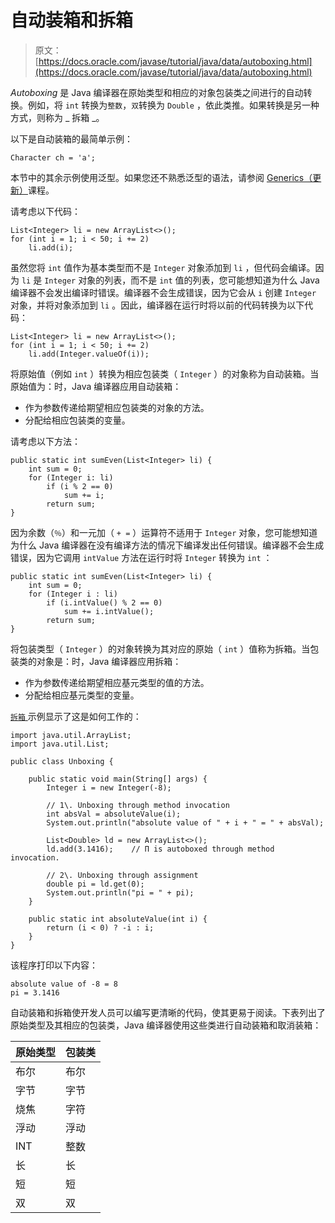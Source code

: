 # 自动装箱和拆箱

> 原文： [https://docs.oracle.com/javase/tutorial/java/data/autoboxing.html](https://docs.oracle.com/javase/tutorial/java/data/autoboxing.html)

_Autoboxing_ 是 Java 编译器在原始类型和相应的对象包装类之间进行的自动转换。例如，将 `int` 转换为`整数`，`双`转换为 `Double` ，依此类推。如果转换是另一种方式，则称为 _ 拆箱 _。

以下是自动装箱的最简单示例：

```
Character ch = 'a';

```

本节中的其余示例使用泛型。如果您还不熟悉泛型的语法，请参阅 [Generics（更新）](../generics/index.html)课程。

请考虑以下代码：

```
List<Integer> li = new ArrayList<>();
for (int i = 1; i < 50; i += 2)
    li.add(i);

```

虽然您将 `int` 值作为基本类型而不是 `Integer` 对象添加到 `li` ，但代码会编译。因为 `li` 是 `Integer` 对象的列表，而不是 `int` 值的列表，您可能想知道为什么 Java 编译器不会发出编译时错误。编译器不会生成错误，因为它会从 `i` 创建 `Integer` 对象，并将对象添加到 `li` 。因此，编译器在运行时将以前的代码转换为以下代码：

```
List<Integer> li = new ArrayList<>();
for (int i = 1; i < 50; i += 2)
    li.add(Integer.valueOf(i));

```

将原始值（例如 `int` ）转换为相应包装类（ `Integer` ）的对象称为自动装箱。当原始值为：时，Java 编译器应用自动装箱：

*   作为参数传递给期望相应包装类的对象的方法。
*   分配给相应包装类的变量。

请考虑以下方法：

```
public static int sumEven(List<Integer> li) {
    int sum = 0;
    for (Integer i: li)
        if (i % 2 == 0)
            sum += i;
        return sum;
}

```

因为余数（`％`）和一元加（ `+ =` ）运算符不适用于 `Integer` 对象，您可能想知道为什么 Java 编译器在没有编译方法的情况下编译发出任何错误。编译器不会生成错误，因为它调用 `intValue` 方法在运行时将 `Integer` 转换为 `int` ：

```
public static int sumEven(List<Integer> li) {
    int sum = 0;
    for (Integer i : li)
        if (i.intValue() % 2 == 0)
            sum += i.intValue();
        return sum;
}

```

将包装类型（ `Integer` ）的对象转换为其对应的原始（ `int` ）值称为拆箱。当包装类的对象是：时，Java 编译器应用拆箱：

*   作为参数传递给期望相应基元类型的值的方法。
*   分配给相应基元类型的变量。

[``拆箱`` ](examples/Unboxing.java)示例显示了这是如何工作的：

```
import java.util.ArrayList;
import java.util.List;

public class Unboxing {

    public static void main(String[] args) {
        Integer i = new Integer(-8);

        // 1\. Unboxing through method invocation
        int absVal = absoluteValue(i);
        System.out.println("absolute value of " + i + " = " + absVal);

        List<Double> ld = new ArrayList<>();
        ld.add(3.1416);    // Π is autoboxed through method invocation.

        // 2\. Unboxing through assignment
        double pi = ld.get(0);
        System.out.println("pi = " + pi);
    }

    public static int absoluteValue(int i) {
        return (i < 0) ? -i : i;
    }
}

```

该程序打印以下内容：

```
absolute value of -8 = 8
pi = 3.1416

```

自动装箱和拆箱使开发人员可以编写更清晰的代码，使其更易于阅读。下表列出了原始类型及其相应的包装类，Java 编译器使用这些类进行自动装箱和取消装箱：

| 原始类型 | 包装类 |
| --- | --- |
| 布尔 | 布尔 |
| 字节 | 字节 |
| 烧焦 | 字符 |
| 浮动 | 浮动 |
| INT | 整数 |
| 长 | 长 |
| 短 | 短 |
| 双 | 双 |